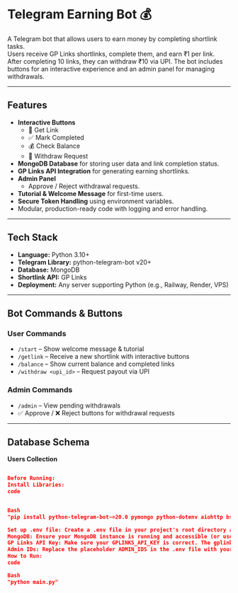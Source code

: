 # Telegram Earning Bot 💰

A Telegram bot that allows users to earn money by completing shortlink tasks.  
Users receive GP Links shortlinks, complete them, and earn ₹1 per link. After completing 10 links, they can withdraw ₹10 via UPI. The bot includes buttons for an interactive experience and an admin panel for managing withdrawals.

---

## Features

- **Interactive Buttons**
  - 🔗 Get Link
  - ✅ Mark Completed
  - 💰 Check Balance
  - 🏦 Withdraw Request
- **MongoDB Database** for storing user data and link completion status.
- **GP Links API Integration** for generating earning shortlinks.
- **Admin Panel**
  - Approve / Reject withdrawal requests.
- **Tutorial & Welcome Message** for first-time users.
- **Secure Token Handling** using environment variables.
- Modular, production-ready code with logging and error handling.

---

## Tech Stack

- **Language:** Python 3.10+
- **Telegram Library:** python-telegram-bot v20+
- **Database:** MongoDB
- **Shortlink API:** GP Links
- **Deployment:** Any server supporting Python (e.g., Railway, Render, VPS)

---

## Bot Commands & Buttons

### User Commands
- `/start` – Show welcome message & tutorial
- `/getlink` – Receive a new shortlink with interactive buttons
- `/balance` – Show current balance and completed links
- `/withdraw <upi_id>` – Request payout via UPI

### Admin Commands
- `/admin` – View pending withdrawals
- ✅ Approve / ❌ Reject buttons for withdrawal requests

---

## Database Schema

**Users Collection**
```json

Before Running:
Install Libraries:
code


Bash
"pip install python-telegram-bot~=20.0 pymongo python-dotenv aiohttp bso"

Set up .env file: Create a .env file in your project's root directory and fill in your API keys and admin IDs as shown in the config.py section.
MongoDB: Ensure your MongoDB instance is running and accessible (or use a MongoDB Atlas connection string). The MONGO_URI in your .env file should point to it. The database name used in the code is earning_bot.
GP Links API Key: Make sure your GPLINKS_API_KEY is correct. The gplinks_api.py assumes a specific API structure (https://gplinks.in/api?api=<KEY>&url=<URL>). Double-check the official GP Links API documentation to ensure this URL and response parsing are accurate.
Admin IDs: Replace the placeholder ADMIN_IDS in the .env file with your actual Telegram user ID(s) to access the /admin command.
How to Run:
code

Bash
"python main.py"
